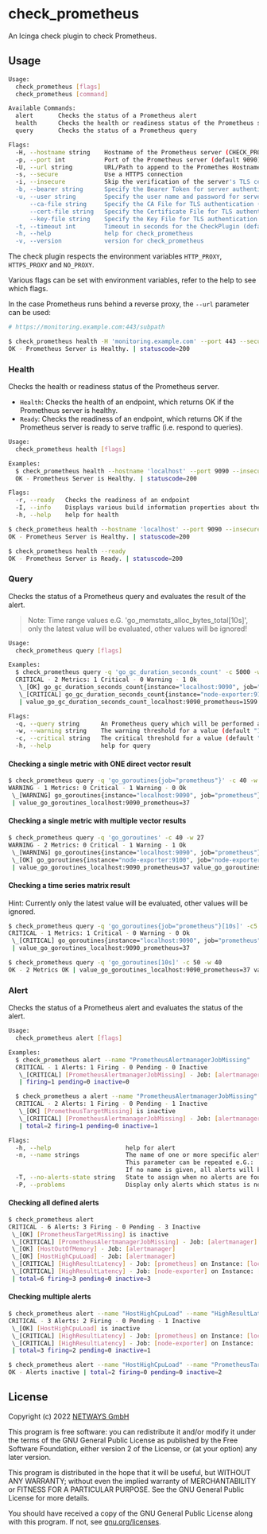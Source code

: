 # check_prometheus

An Icinga check plugin to check Prometheus.

## Usage

```bash
Usage:
  check_prometheus [flags]
  check_prometheus [command]

Available Commands:
  alert       Checks the status of a Prometheus alert
  health      Checks the health or readiness status of the Prometheus server
  query       Checks the status of a Prometheus query

Flags:
  -H, --hostname string    Hostname of the Prometheus server (CHECK_PROMETHEUS_HOSTNAME) (default "localhost")
  -p, --port int           Port of the Prometheus server (default 9090)
  -U, --url string         URL/Path to append to the Promethes Hostname (CHECK_PROMETHEUS_URL) (default "/")
  -s, --secure             Use a HTTPS connection
  -i, --insecure           Skip the verification of the server's TLS certificate
  -b, --bearer string      Specify the Bearer Token for server authentication (CHECK_PROMETHEUS_BEARER)
  -u, --user string        Specify the user name and password for server authentication <user:password> (CHECK_PROMETHEUS_BASICAUTH)
      --ca-file string     Specify the CA File for TLS authentication (CHECK_PROMETHEUS_CA_FILE)
      --cert-file string   Specify the Certificate File for TLS authentication (CHECK_PROMETHEUS_CERT_FILE)
      --key-file string    Specify the Key File for TLS authentication (CHECK_PROMETHEUS_KEY_FILE)
  -t, --timeout int        Timeout in seconds for the CheckPlugin (default 30)
  -h, --help               help for check_prometheus
  -v, --version            version for check_prometheus
```

The check plugin respects the environment variables `HTTP_PROXY`, `HTTPS_PROXY` and `NO_PROXY`.

Various flags can be set with environment variables, refer to the help to see which flags.

In the case Prometheus runs behind a reverse proxy, the `--url` parameter can be used:

```bash
# https://monitoring.example.com:443/subpath

$ check_prometheus health -H 'monitoring.example.com' --port 443 --secure --url /subpath
OK - Prometheus Server is Healthy. | statuscode=200
```

### Health

Checks the health or readiness status of the Prometheus server.

* `Health`: Checks the health of an endpoint, which returns OK if the Prometheus server is healthy.
* `Ready`: Checks the readiness of an endpoint, which returns OK if the Prometheus server is ready to serve traffic (i.e. respond to queries).

```bash
Usage:
  check_prometheus health [flags]

Examples:
  $ check_prometheus health --hostname 'localhost' --port 9090 --insecure
  OK - Prometheus Server is Healthy. | statuscode=200

Flags:
  -r, --ready   Checks the readiness of an endpoint
  -I, --info    Displays various build information properties about the Prometheus server
  -h, --help    help for health
```

```bash
$ check_prometheus health --hostname 'localhost' --port 9090 --insecure
OK - Prometheus Server is Healthy. | statuscode=200

$ check_prometheus health --ready
OK - Prometheus Server is Ready. | statuscode=200
```

### Query

Checks the status of a Prometheus query and evaluates the result of the alert.

>Note: Time range values e.G. 'go_memstats_alloc_bytes_total[10s]', only the latest value will be evaluated, other values will be ignored!

```bash
Usage:
  check_prometheus query [flags]

Examples:
  $ check_prometheus query -q 'go_gc_duration_seconds_count' -c 5000 -w 2000
  CRITICAL - 2 Metrics: 1 Critical - 0 Warning - 1 Ok
   \_[OK] go_gc_duration_seconds_count{instance="localhost:9090", job="prometheus"} - value: 1599
   \_[CRITICAL] go_gc_duration_seconds_count{instance="node-exporter:9100", job="node-exporter"} - value: 79610
   | value_go_gc_duration_seconds_count_localhost:9090_prometheus=1599 value_go_gc_duration_seconds_count_node-exporter:9100_node-exporter=79610

Flags:
  -q, --query string      An Prometheus query which will be performed and the value result will be evaluated
  -w, --warning string    The warning threshold for a value (default "10")
  -c, --critical string   The critical threshold for a value (default "20")
  -h, --help              help for query
```

#### Checking a single metric with ONE direct vector result

```bash
$ check_prometheus query -q 'go_goroutines{job="prometheus"}' -c 40 -w 27
WARNING - 1 Metrics: 0 Critical - 1 Warning - 0 Ok
 \_[WARNING] go_goroutines{instance="localhost:9090", job="prometheus"} - value: 37
 | value_go_goroutines_localhost:9090_prometheus=37
```

#### Checking a single metric with multiple vector results

```bash
$ check_prometheus query -q 'go_goroutines' -c 40 -w 27
WARNING - 2 Metrics: 0 Critical - 1 Warning - 1 Ok
 \_[WARNING] go_goroutines{instance="localhost:9090", job="prometheus"} - value: 37
 \_[OK] go_goroutines{instance="node-exporter:9100", job="node-exporter"} - value: 7
 | value_go_goroutines_localhost:9090_prometheus=37 value_go_goroutines_node-exporter:9100_node-exporter=7
```

#### Checking a time series matrix result

Hint: Currently only the latest value will be evaluated, other values will be ignored.

```bash
$ check_prometheus query -q 'go_goroutines{job="prometheus"}[10s]' -c5 -w 10
CRITICAL - 1 Metrics: 1 Critical - 0 Warning - 0 Ok
 \_[CRITICAL] go_goroutines{instance="localhost:9090", job="prometheus"} - value: 37
 | value_go_goroutines_localhost:9090_prometheus=37

$ check_prometheus query -q 'go_goroutines[10s]' -c 50 -w 40
OK - 2 Metrics OK | value_go_goroutines_localhost:9090_prometheus=37 value_go_goroutines_node-exporter:9100_node-exporter=7
```

### Alert

Checks the status of a Prometheus alert and evaluates the status of the alert.

```bash
Usage:
  check_prometheus alert [flags]

Examples:
  $ check_prometheus alert --name "PrometheusAlertmanagerJobMissing"
  CRITICAL - 1 Alerts: 1 Firing - 0 Pending - 0 Inactive
   \_[CRITICAL] [PrometheusAlertmanagerJobMissing] - Job: [alertmanager] is firing - value: 1.00
   | firing=1 pending=0 inactive=0

  $ check_prometheus a alert --name "PrometheusAlertmanagerJobMissing" --name "PrometheusTargetMissing"
  CRITICAL - 2 Alerts: 1 Firing - 0 Pending - 1 Inactive
   \_[OK] [PrometheusTargetMissing] is inactive
   \_[CRITICAL] [PrometheusAlertmanagerJobMissing] - Job: [alertmanager] is firing - value: 1.00
   | total=2 firing=1 pending=0 inactive=1

Flags:
  -h, --help                     help for alert
  -n, --name strings             The name of one or more specific alerts to check.
                                 This parameter can be repeated e.G.: '--name alert1 --name alert2'
                                 If no name is given, all alerts will be evaluated
  -T, --no-alerts-state string   State to assign when no alerts are found (0, 1, 2, 3, OK, WARNING, CRITICAL, UNKNOWN). If not set this defaults to OK (default "OK")
  -P, --problems                 Display only alerts which status is not inactive/OK. Note that in combination with the --name flag this might result in no alerts being displayed
```

#### Checking all defined alerts

```bash
$ check_prometheus alert
CRITICAL - 6 Alerts: 3 Firing - 0 Pending - 3 Inactive
 \_[OK] [PrometheusTargetMissing] is inactive
 \_[CRITICAL] [PrometheusAlertmanagerJobMissing] - Job: [alertmanager] is firing - value: 1.00
 \_[OK] [HostOutOfMemory] - Job: [alertmanager]
 \_[OK] [HostHighCpuLoad] - Job: [alertmanager]
 \_[CRITICAL] [HighResultLatency] - Job: [prometheus] on Instance: [localhost:9090]  is firing - value: 11.00
 \_[CRITICAL] [HighResultLatency] - Job: [node-exporter] on Instance: [node-exporter:9100]  is firing - value: 10.00
 | total=6 firing=3 pending=0 inactive=3

```

#### Checking multiple alerts

```bash
$ check_prometheus alert --name "HostHighCpuLoad" --name "HighResultLatency"
CRITICAL - 3 Alerts: 2 Firing - 0 Pending - 1 Inactive
 \_[OK] [HostHighCpuLoad] is inactive
 \_[CRITICAL] [HighResultLatency] - Job: [prometheus] on Instance: [localhost:9090]  is firing - value: 11.00
 \_[CRITICAL] [HighResultLatency] - Job: [node-exporter] on Instance: [node-exporter:9100]  is firing - value: 10.00
 | total=3 firing=2 pending=0 inactive=1
```

```bash
$ check_prometheus alert --name "HostHighCpuLoad" --name "PrometheusTargetMissing"
OK - Alerts inactive | total=2 firing=0 pending=0 inactive=2
```

## License

Copyright (c) 2022 [NETWAYS GmbH](mailto:info@netways.de)

This program is free software: you can redistribute it and/or modify it under the terms of the GNU General Public
License as published by the Free Software Foundation, either version 2 of the License, or
(at your option) any later version.

This program is distributed in the hope that it will be useful, but WITHOUT ANY WARRANTY; without even the implied
warranty of MERCHANTABILITY or FITNESS FOR A PARTICULAR PURPOSE. See the GNU General Public License for more details.

You should have received a copy of the GNU General Public License along with this program. If not,
see [gnu.org/licenses](https://www.gnu.org/licenses/).

